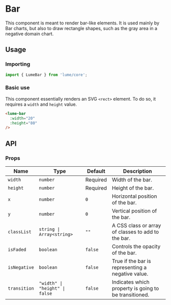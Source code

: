 # Bar

This component is meant to render bar-like elements. It is used mainly by Bar charts, but also to draw rectangle shapes, such as the gray area in a negative domain chart.

## Usage

### Importing

```ts
import { LumeBar } from 'lume/core';
```

### Basic use

This component essentially renders an SVG `<rect>` element. To do so, it requires a `width` and `height` value.

```html
<lume-bar
  :width="20"
  :height="80"
/>
```

## API

### Props

| Name         | Type                           | Default  | Description                                           |
| ------------ | ------------------------------ | -------- | ----------------------------------------------------- |
| `width`      | `number`                       | Required | Width of the bar.                                     |
| `height`     | `number`                       | Required | Height of the bar.                                    |
| `x`          | `number`                       | `0`      | Horizontal position of the bar.                       |
| `y`          | `number`                       | `0`      | Vertical position of the bar.                         |
| `classList`  | `string \| Array<string>`      | `""`     | A CSS class or array of classes to add to the bar.    |
| `isFaded`    | `boolean`                      | `false`  | Controls the opacity of the bar.                      |
| `isNegative` | `boolean`                      | `false`  | True if the bar is representing a negative value.     |
| `transition` | `"width" \| "height" \| false` | `false`  | Indicates which property is going to be transitioned. |
